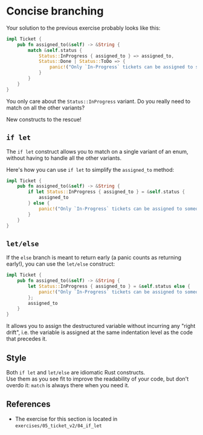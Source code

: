 # Concise branching

Your solution to the previous exercise probably looks like this:

```rust
impl Ticket {
    pub fn assigned_to(&self) -> &String {
        match &self.status {
            Status::InProgress { assigned_to } => assigned_to,
            Status::Done | Status::ToDo => {
                panic!("Only `In-Progress` tickets can be assigned to someone"),
            }
        }
    }
}
```

You only care about the `Status::InProgress` variant. 
Do you really need to match on all the other variants?

New constructs to the rescue!

## `if let`

The `if let` construct allows you to match on a single variant of an enum, 
without having to handle all the other variants.

Here's how you can use `if let` to simplify the `assigned_to` method:

```rust
impl Ticket {
    pub fn assigned_to(&self) -> &String {
        if let Status::InProgress { assigned_to } = &self.status {
            assigned_to
        } else {
            panic!("Only `In-Progress` tickets can be assigned to someone");
        }
    }
}
```

## `let/else`

If the `else` branch is meant to return early (a panic counts as returning early!),
you can use the `let/else` construct:

```rust
impl Ticket {
    pub fn assigned_to(&self) -> &String {
        let Status::InProgress { assigned_to } = &self.status else {
            panic!("Only `In-Progress` tickets can be assigned to someone");
        };
        assigned_to
    }
}
```

It allows you to assign the destructured variable without incurring
any "right drift", i.e. the variable is assigned at the same indentation level
as the code that precedes it.

## Style

Both `if let` and `let/else` are idiomatic Rust constructs.  
Use them as you see fit to improve the readability of your code, 
but don't overdo it: `match` is always there when you need it.

## References

- The exercise for this section is located in `exercises/05_ticket_v2/04_if_let`
